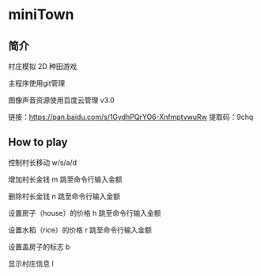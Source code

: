 # miniTown

## 简介

村庄模拟
2D 种田游戏

 
主程序使用git管理  

图像声音资源使用百度云管理  v3.0

链接：https://pan.baidu.com/s/1GydhPQrYO6-XnfmptvwuRw 
提取码：9chq



## How to play
控制村长移动 w/s/a/d 

增加村长金钱 m 跳至命令行输入金额 

删除村长金钱 n 跳至命令行输入金额 

设置房子（house）的价格 h 跳至命令行输入金额 

设置水稻（rice）的价格 r 跳至命令行输入金额 

设置盖房子的标志 b  

显示村庄信息 l 

